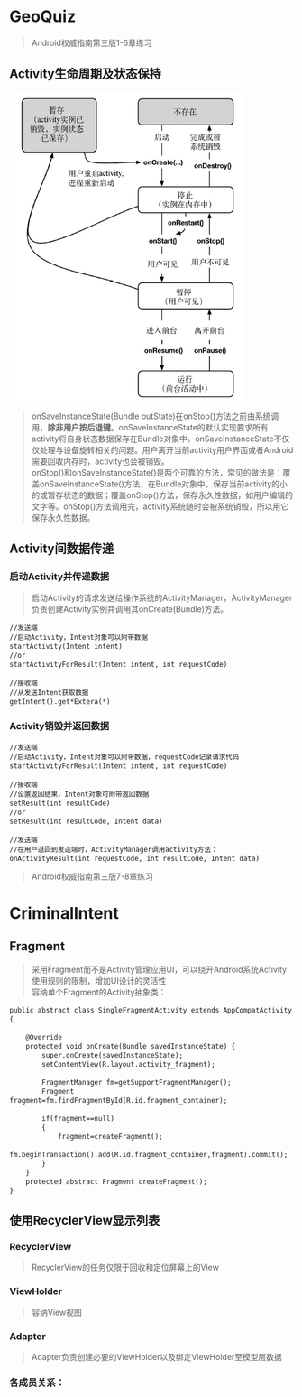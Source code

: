 ﻿# GeoQuiz     
> Android权威指南第三版1-6章练习       
## Activity生命周期及状态保持                 
![](https://github.com/xiong-ang/Android-Practice/blob/master/GeoQuiz/Activity%E7%94%9F%E5%91%BD%E5%91%A8%E6%9C%9F.PNG?raw=true)           
> onSaveInstanceState(Bundle outState)在onStop()方法之前由系统调用，**除非用户按后退键**。onSaveInstanceState的默认实现要求所有activity将自身状态数据保存在Bundle对象中。onSaveInstanceState不仅仅处理与设备旋转相关的问题。用户离开当前activity用户界面或者Android需要回收内存时，activity也会被销毁。     
> onStop()和onSaveInstanceState()是两个可靠的方法，常见的做法是：覆盖onSaveInstanceState()方法，在Bundle对象中，保存当前activity的小的或暂存状态的数据；覆盖onStop()方法，保存永久性数据，如用户编辑的文字等。onStop()方法调用完，activity系统随时会被系统销毁，所以用它保存永久性数据。         
## Activity间数据传递               
### 启动Activity并传递数据             
> 启动Activity的请求发送给操作系统的ActivityManager，ActivityManager负责创建Activity实例并调用其onCreate(Bundle)方法。     
``` 
//发送端
//启动Activity，Intent对象可以附带数据        
startActivity(Intent intent)
//or
startActivityForResult(Intent intent, int requestCode)

//接收端
//从发送Intent获取数据
getIntent().get*Extera(*)

```      
### Activity销毁并返回数据           
``` 
//发送端
//启动Activity，Intent对象可以附带数据，requestCode记录请求代码
startActivityForResult(Intent intent, int requestCode)

//接收端
//设置返回结果，Intent对象可附带返回数据
setResult(int resultCode)
//or
setResult(int resultCode, Intent data)

//发送端
//在用户退回到发送端时，ActivityManager调用activity方法：
onActivityResult(int requestCode, int resultCode, Intent data)
```          

> Android权威指南第三版7-8章练习             
# CriminalIntent        
## Fragment                 
> 采用Fragment而不是Activity管理应用UI，可以绕开Android系统Activity使用规则的限制，增加UI设计的灵活性             
容纳单个Fragment的Activity抽象类：                 
```
public abstract class SingleFragmentActivity extends AppCompatActivity {

    @Override
    protected void onCreate(Bundle savedInstanceState) {
        super.onCreate(savedInstanceState);
        setContentView(R.layout.activity_fragment);

        FragmentManager fm=getSupportFragmentManager();
        Fragment fragment=fm.findFragmentById(R.id.fragment_container);

        if(fragment==null)
        {
            fragment=createFragment();
            fm.beginTransaction().add(R.id.fragment_container,fragment).commit();
        }
    }
    protected abstract Fragment createFragment();
}
```
## 使用RecyclerView显示列表               
### RecyclerView        
> RecyclerView的任务仅限于回收和定位屏幕上的View         
### ViewHolder       
> 容纳View视图               
### Adapter                 
> Adapter负责创建必要的ViewHolder以及绑定ViewHolder至模型层数据    
### 各成员关系：
![]()